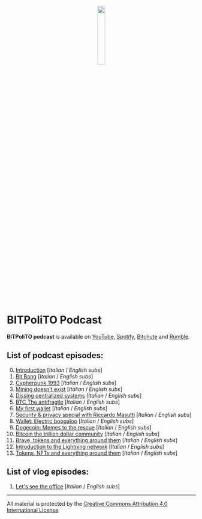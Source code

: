 <p align="center">
  <img width="20%" height="20%" src="https://i.imgur.com/U1vA9XT.png" />
</p>

# BITPoliTO Podcast
**BITPoliTO podcast** is available on [YouTube], [Spotify], [Bitchute] and [Rumble].

## List of podcast episodes:
0. [Introduction](https://youtu.be/sQsK0Ec8xmU) [*Italian* / *English subs*]
1. [Bit Bang](https://youtu.be/Mn0F-TQUwLQ) [*Italian* / *English subs*]
2. [Cypherpunk 1993](https://youtu.be/5lO6ggKN0Lg) [*Italian* / *English subs*]
3. [Mining doesn't exist](https://youtu.be/2aKFMP1sElw) [*Italian* / *English subs*]
4. [Dissing centralized systems](https://youtu.be/sjjX82NvfHk) [*Italian* / *English subs*]
5. [BTC The antifragile](https://youtu.be/Bta0bfYu_fs) [*Italian* / *English subs*]
6. [My first wallet](https://youtu.be/leQnMZOX7ow) [*Italian* / *English subs*]
7. [Security & privacy special with Riccardo Masutti](https://youtu.be/a24KDt8VRBg) [*Italian* / *English subs*]
8. [Wallet: Electric boogaloo](https://youtu.be/qZDxosft0SI) [*Italian* / *English subs*]
9. [Dogecoin: Memes to the rescue](https://youtu.be/PVK5fRPB7z4) [*Italian* / *English subs*]
10. [Bitcoin the trillion dollar community](https://youtu.be/s7sKf7uUl7U) [*Italian* / *English subs*]
11. [Brave, tokens and everything around them](https://youtu.be/VmipyXS0_V4) [*Italian* / *English subs*]
12. [Introduction to the Lightning network](https://youtu.be/2EeUyfNw6Qg) [*Italian* / *English subs*]
13. [Tokens, NFTs and everything around them](https://youtu.be/0SSwyJ2hk0k) [*Italian* / *English subs*]

## List of vlog episodes:
1. [Let's see the office](https://youtu.be/SMsmtPD1T1I) [*Italian* / *English subs*]

----
All material is protected by the [Creative Commons Attribution 4.0 International License]


[YouTube]: https://www.youtube.com/c/BITPoliTo/videos
[Spotify]: https://open.spotify.com/show/3xXqSrkyLloGhTozWMnuhH?si=ntmJ3CxoRha9tesux1LJ1g
[Bitchute]: https://www.bitchute.com/video/0RmhGdp9jhP6/
[Rumble]: https://rumble.com/vbgy4y-0-introduzione-al-podcast.html
[Creative Commons Attribution 4.0 International License]: https://creativecommons.org/licenses/by/4.0/

